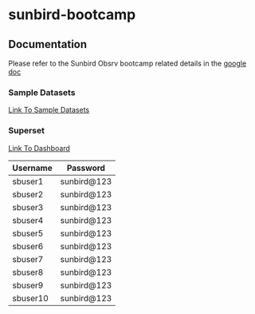 # sunbird-bootcamp

## Documentation

Please refer to the Sunbird Obsrv bootcamp related details in the [google doc](https://docs.google.com/document/d/1ST6CXpb3hPckMDr6eePlfv9n1bv0M7LCi4aMokk2qpI/edit#heading=h.ofda24gh120t)


### Sample Datasets

[Link To Sample Datasets](https://tinyurl.com/sunbird-obsrv-sample-dataset)
### Superset

[Link To Dashboard](https://tinyurl.com/sunbird-obsrv-superset)

| Username | Password |
|----------|----------|
| sbuser1  | sunbird@123   | 
| sbuser2  | sunbird@123   |  
| sbuser3  | sunbird@123   |  
| sbuser4  | sunbird@123   |  
| sbuser5  | sunbird@123   |  
| sbuser6  | sunbird@123   |  
| sbuser7  | sunbird@123   |  
| sbuser8  | sunbird@123   |   
| sbuser9  | sunbird@123   |  
| sbuser10  | sunbird@123   |  
